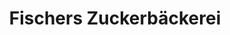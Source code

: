 ---
title: "Fischers Zuckerbäckerei"
url: /rothenburg-ob-der-tauber/fischers-zuckerbaeckerei/
shop: Bäckerei
---